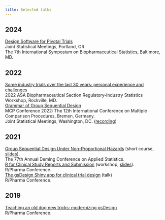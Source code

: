 ```yaml
---
title: Selected talks
---
```


<style>
ul { padding-inline-start: 0px; list-style-type: none; }
.article-content > ul > li { margin-bottom: 25px; }
</style>

## 2024

- [Design Software for Pivotal Trials](/talks/design-software-pivotal-trials/)
  - Joint Statistical Meetings, Portland, OR.
  - The 7th International Symposium on Biopharmaceutical Statistics, Baltimore, MD.

## 2022

- [Some industry trials over the last 30 years: personal experience and challenges](/talks/industry-trials-30-years-biop/)
  - 2022 ASA Biopharmaceutical Section Regulatory-Industry Statistics Workshop, Rockville, MD.
- [Grammar of Group Sequential Design](/talks/grammar-of-gsd-bremen/)
  - MCP Conference 2022: The 12th International Conference on Multiple Comparison Procedures, Bremen, Germany.
  - Joint Statistical Meetings, Washington, DC. ([recording](https://youtu.be/8s6puf2OPeQ))

## 2021

- [Group Sequential Design Under Non-Proportional Hazards](https://keaven.github.io/gsd-deming/)
  (short course, [slides](https://keaven.github.io/gsd-deming/slides/)).
  - The 77th Annual Deming Conference on Applied Statistics.
- [R for Clinical Study Reports and Submission](https://r4csr.org/)
  (workshop, [slides](https://r4csr.org/slides/workshop-slides.html)).
  - R/Pharma Conference.
- [The gsDesign Shiny app for clinical trial design](https://rinpharma.com/publication/rinpharma_246/) (talk)
  - R/Pharma Conference.

## 2019

- [Teaching an old dog new tricks: modernizing gsDesign](https://rinpharma.com/publication/rinpharma_72/)
  - R/Pharma Conference.
